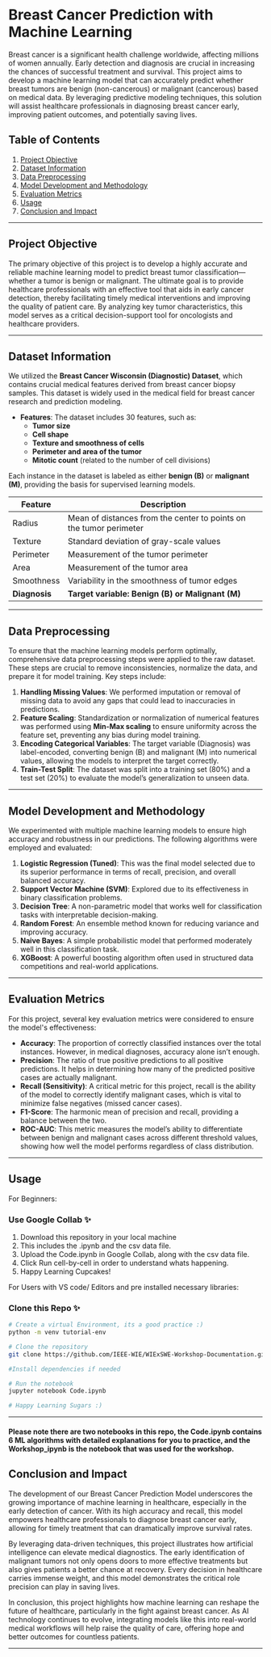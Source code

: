 # Breast Cancer Prediction with Machine Learning


Breast cancer is a significant health challenge worldwide, affecting millions of women annually. Early detection and diagnosis are crucial in increasing the chances of successful treatment and survival. This project aims to develop a machine learning model that can accurately predict whether breast tumors are benign (non-cancerous) or malignant (cancerous) based on medical data. By leveraging predictive modeling techniques, this solution will assist healthcare professionals in diagnosing breast cancer early, improving patient outcomes, and potentially saving lives.

## Table of Contents
1. [Project Objective](#project-objective)
2. [Dataset Information](#dataset-information)
3. [Data Preprocessing](#data-preprocessing)
4. [Model Development and Methodology](#model-development-and-methodology)
5. [Evaluation Metrics](#evaluation-metrics)
6. [Usage](#usage)
7. [Conclusion and Impact](#conclusion-and-impact)

---

## Project Objective

The primary objective of this project is to develop a highly accurate and reliable machine learning model to predict breast tumor classification—whether a tumor is benign or malignant. The ultimate goal is to provide healthcare professionals with an effective tool that aids in early cancer detection, thereby facilitating timely medical interventions and improving the quality of patient care. By analyzing key tumor characteristics, this model serves as a critical decision-support tool for oncologists and healthcare providers.

---

## Dataset Information

We utilized the **Breast Cancer Wisconsin (Diagnostic) Dataset**, which contains crucial medical features derived from breast cancer biopsy samples. This dataset is widely used in the medical field for breast cancer research and prediction modeling.

- **Features**: The dataset includes 30 features, such as:
  - **Tumor size**
  - **Cell shape**
  - **Texture and smoothness of cells**
  - **Perimeter and area of the tumor**
  - **Mitotic count** (related to the number of cell divisions)

Each instance in the dataset is labeled as either **benign (B)** or **malignant (M)**, providing the basis for supervised learning models.

| Feature | Description |
|---------|-------------|
| Radius | Mean of distances from the center to points on the tumor perimeter |
| Texture | Standard deviation of gray-scale values |
| Perimeter | Measurement of the tumor perimeter |
| Area | Measurement of the tumor area |
| Smoothness | Variability in the smoothness of tumor edges |
| **Diagnosis** | **Target variable: Benign (B) or Malignant (M)** |


---

## Data Preprocessing

To ensure that the machine learning models perform optimally, comprehensive data preprocessing steps were applied to the raw dataset. These steps are crucial to remove inconsistencies, normalize the data, and prepare it for model training. Key steps include:

1. **Handling Missing Values**: We performed imputation or removal of missing data to avoid any gaps that could lead to inaccuracies in predictions.
2. **Feature Scaling**: Standardization or normalization of numerical features was performed using **Min-Max scaling** to ensure uniformity across the feature set, preventing any bias during model training.
3. **Encoding Categorical Variables**: The target variable (Diagnosis) was label-encoded, converting benign (B) and malignant (M) into numerical values, allowing the models to interpret the target correctly.
4. **Train-Test Split**: The dataset was split into a training set (80%) and a test set (20%) to evaluate the model’s generalization to unseen data.

---

## Model Development and Methodology

We experimented with multiple machine learning models to ensure high accuracy and robustness in our predictions. The following algorithms were employed and evaluated:

1. **Logistic Regression (Tuned)**: This was the final model selected due to its superior performance in terms of recall, precision, and overall balanced accuracy.
2. **Support Vector Machine (SVM)**: Explored due to its effectiveness in binary classification problems.
3. **Decision Tree**: A non-parametric model that works well for classification tasks with interpretable decision-making.
4. **Random Forest**: An ensemble method known for reducing variance and improving accuracy.
5. **Naive Bayes**: A simple probabilistic model that performed moderately well in this classification task.
6. **XGBoost**: A powerful boosting algorithm often used in structured data competitions and real-world applications.

---

## Evaluation Metrics

For this project, several key evaluation metrics were considered to ensure the model's effectiveness:

- **Accuracy**: The proportion of correctly classified instances over the total instances. However, in medical diagnoses, accuracy alone isn’t enough.
- **Precision**: The ratio of true positive predictions to all positive predictions. It helps in determining how many of the predicted positive cases are actually malignant.
- **Recall (Sensitivity)**: A critical metric for this project, recall is the ability of the model to correctly identify malignant cases, which is vital to minimize false negatives (missed cancer cases).
- **F1-Score**: The harmonic mean of precision and recall, providing a balance between the two.
- **ROC-AUC**: This metric measures the model’s ability to differentiate between benign and malignant cases across different threshold values, showing how well the model performs regardless of class distribution.

---



## Usage

For Beginners: 
 ### Use Google Collab ✨
1. Download this repository in your local machine
2. This includes the .ipynb and the csv data file.
3. Upload the Code.ipynb in Google Collab, along with the csv data file.
4. Click Run cell-by-cell in order to understand whats happening.
5. Happy Learning Cupcakes!


For Users with VS code/ Editors and pre installed necessary libraries:
 ### Clone this Repo ✨
 
```bash
# Create a virtual Environment, its a good practice :)
python -m venv tutorial-env

# Clone the repository
git clone https://github.com/IEEE-WIE/WIExSWE-Workshop-Documentation.git

#Install dependencies if needed

# Run the notebook
jupyter notebook Code.ipynb

# Happy Learning Sugars :)
```
---
#### Please note there are two notebooks in this repo, the Code.ipynb contains 6 ML algorithms with detailed explanations for you to practice, and the Workshop_ipynb is the notebook that was used for the workshop.

## Conclusion and Impact

The development of our Breast Cancer Prediction Model underscores the growing importance of machine learning in healthcare, especially in the early detection of cancer. With its high accuracy and recall, this model empowers healthcare professionals to diagnose breast cancer early, allowing for timely treatment that can dramatically improve survival rates.

By leveraging data-driven techniques, this project illustrates how artificial intelligence can elevate medical diagnostics. The early identification of malignant tumors not only opens doors to more effective treatments but also gives patients a better chance at recovery. Every decision in healthcare carries immense weight, and this model demonstrates the critical role precision can play in saving lives.

In conclusion, this project highlights how machine learning can reshape the future of healthcare, particularly in the fight against breast cancer. As AI technology continues to evolve, integrating models like this into real-world medical workflows will help raise the quality of care, offering hope and better outcomes for countless patients.

---
